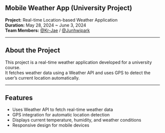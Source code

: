 ## Mobile Weather App (University Project)

**Project:** Real-time Location-based Weather Application  
**Duration:** May 28, 2024 ~ June 3, 2024  
**Team Members:** [@Kr-Jae](https://github.com/Kr-Jae) / [@Junhwipark](https://github.com/Junhwipark)

---

## About the Project

This project is a real-time weather application developed for a university course.  
It fetches weather data using a Weather API and uses GPS to detect the user’s current location automatically.

---

## Features

- Uses Weather API to fetch real-time weather data  
- GPS integration for automatic location detection  
- Displays current temperature, humidity, and weather conditions  
- Responsive design for mobile devices
